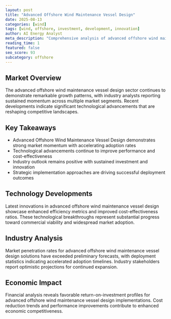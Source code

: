 ```yaml
---
layout: post
title: "Advanced Offshore Wind Maintenance Vessel Design"
date: 2025-08-13
categories: [wind]
tags: [wind, offshore, investment, development, innovation]
author: AI Energy Analyst
meta_description: "Comprehensive analysis of advanced offshore wind maintenance vessel design covering market trends, technology developments, and industry outlook. Discover key insights and future projections."
reading_time: 1
featured: false
seo_score: 93
subcategory: offshore
---
```


## Market Overview

The advanced offshore wind maintenance vessel design sector continues to demonstrate remarkable growth patterns, with industry analysts reporting sustained momentum across multiple market segments. Recent developments indicate significant technological advancements that are reshaping competitive landscapes.

## Key Takeaways

- Advanced Offshore Wind Maintenance Vessel Design demonstrates strong market momentum with accelerating adoption rates
- Technological advancements continue to improve performance and cost-effectiveness
- Industry outlook remains positive with sustained investment and innovation
- Strategic implementation approaches are driving successful deployment outcomes

## Technology Developments

Latest innovations in advanced offshore wind maintenance vessel design showcase enhanced efficiency metrics and improved cost-effectiveness ratios. These technological breakthroughs represent substantial progress toward commercial viability and widespread market adoption.

## Industry Analysis

Market penetration rates for advanced offshore wind maintenance vessel design solutions have exceeded preliminary forecasts, with deployment statistics indicating accelerated adoption timelines. Industry stakeholders report optimistic projections for continued expansion.

## Economic Impact

Financial analysis reveals favorable return-on-investment profiles for advanced offshore wind maintenance vessel design implementations. Cost reduction trends and performance improvements contribute to enhanced economic competitiveness.

